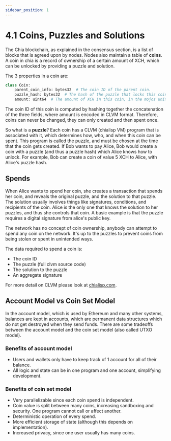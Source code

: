 ```yaml
---
sidebar_position: 1
---
```


# 4.1 Coins, Puzzles and Solutions
The Chia blockchain, as explained in the consensus section, is a list of blocks that is agreed upon by nodes.
Nodes also maintain a table of **coins**. A coin in chia is a record of ownership of a certain amount of XCH, which 
can be unlocked by providing a puzzle and solution. 

The 3 properties in a coin are:

```python
class Coin:
    parent_coin_info: bytes32  # The coin ID of the parent coin.
    puzzle_hash: bytes32  # The hash of the puzzle that locks this coin.
    amount: uint64  # The amount of XCH in this coin, in the mojos unit: 1 XCH = 1 trillion mojos.
```

The coin ID of this coin is computed by hashing together the concatenation of the three fields, where amount is encoded
in CLVM format. Therefore, coins can never be changed, they can only created and then spent once.


So what is a **puzzle**? Each coin has a CLVM (chialisp VM) program that is associated with it, which determines how, who,
and when this coin can be spent. This program is called the puzzle, and must be chosen at the time that the coin gets
created. If Bob wants to pay Alice, Bob would create a coin with a puzzle (and thus a puzzle hash) which Alice knows
how to unlock. For example, Bob can create a coin of value 5 XCH to Alice, with Alice's puzzle hash.

## Spends

When Alice wants to spend her coin, she creates a transaction that spends her coin, and reveals the original puzzle, and the solution
to that puzzle. The solution usually involves things like signatures, conditions, and recipients of the coin. Alice
is the only one that knows the solution to her puzzles, and thus she controls that coin. A basic example is that the
puzzle requires a digital signature from alice's public key. 


The network has no concept of coin ownership, anybody can attempt to spend any coin on the network. It's up to the puzzles to prevent coins from being stolen or spent in unintended ways.

The data required to spend a coin is:
* The coin ID
* The puzzle (full clvm source code)
* The solution to the puzzle
* An aggregate signature

For more detail on CLVM please look at [chialisp.com](http://chialisp.com).

## Account Model vs Coin Set Model
In the account model, which is used by Ethereum and many other systems, balances are kept in accounts, which are
permanent data structures which do not get destroyed when they send funds. There are some tradeoffs between the 
account model and the coin set model (also called UTXO model).

### Benefits of account model
* Users and wallets only have to keep track of 1 account for all of their balance.
* All logic and state can be in one program and one account, simplifying development.

### Benefits of coin set model
* Very parallelizable since each coin spend is independent.
* Coin value is split between many coins, increasing sandboxing and security. One program cannot call or affect another.
* Deterministic operation of every spend.
* More efficient storage of state  (although this depends on implementation).
* Increased privacy, since one user usually has many coins.